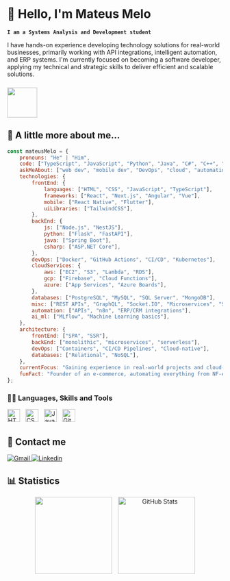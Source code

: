 # 👋 Hello, I'm Mateus Melo

**`I am a Systems Analysis and Development student`**

I have hands-on experience developing technology solutions for real-world businesses, primarily working with API integrations, intelligent automation, and ERP systems. I'm currently focused on becoming a software developer, applying my technical and strategic skills to deliver efficient and scalable solutions.

### <img src="https://media.giphy.com/media/12oufCB0MyZ1Go/giphy.gif" width="70" height="70"> 
## 📑 A little more about me...  

```javascript
const mateusMelo = {
    pronouns: "He" | "Him",
    code: ["TypeScript", "JavaScript", "Python", "Java", "C#", "C++", "Kotlin"],
    askMeAbout: ["web dev", "mobile dev", "DevOps", "cloud", "automations", "tech trends", "system analysis"],
    technologies: {
        frontEnd: {
            languages: ["HTML", "CSS", "JavaScript", "TypeScript"],
            frameworks: ["React", "Next.js", "Angular", "Vue"],
            mobile: ["React Native", "Flutter"],
            uiLibraries: ["TailwindCSS"],
        },
        backEnd: {
            js: ["Node.js", "NestJS"],
            python: ["Flask", "FastAPI"],
            java: ["Spring Boot"],
            csharp: ["ASP.NET Core"],
        },
        devOps: ["Docker", "GitHub Actions", "CI/CD", "Kubernetes"],
        cloudServices: {
            aws: ["EC2", "S3", "Lambda", "RDS"],
            gcp: ["Firebase", "Cloud Functions"],
            azure: ["App Services", "Azure Boards"],
        },
        databases: ["PostgreSQL", "MySQL", "SQL Server", "MongoDB"],
        misc: ["REST APIs", "GraphQL", "Socket.IO", "Microservices", "Service Mesh"],
        automation: ["APIs", "n8n", "ERP/CRM integrations"],
        ai_ml: ["MLflow", "Machine Learning basics"],
    },
    architecture: {
        frontEnd: ["SPA", "SSR"],
        backEnd: ["monolithic", "microservices", "serverless"],
        devOps: ["Containers", "CI/CD Pipelines", "Cloud-native"],
        databases: ["Relational", "NoSQL"],
    },
    currentFocus: "Gaining experience in real-world projects and cloud-based systems",
    funFact: "Founder of an e-commerce, automating everything from NF-e to atendimento com IA 🤖",
};
```

### 👨‍💻 Languages, Skills and Tools

<img 
    align="left" 
    alt="HTML"
    title="HTML" 
    width="30px" 
    style="padding-right: 10px;" 
    src="https://cdn.jsdelivr.net/gh/devicons/devicon@latest/icons/html5/html5-original.svg" 
/>
<img 
    align="left" 
    alt="CSS" 
    title="CSS"
    width="30px" 
    style="padding-right: 10px;" 
    src="https://cdn.jsdelivr.net/gh/devicons/devicon@latest/icons/css3/css3-original.svg" 
/>
<img 
    align="left" 
    alt="JavaScript" 
    title="JavaScript"
    width="30px" 
    style="padding-right: 10px;" 
    src="https://cdn.jsdelivr.net/gh/devicons/devicon@latest/icons/javascript/javascript-original.svg" 
/>
<img 
    align="left" 
    alt="Git" 
    title="Git"
    width="30px" 
    style="padding-right: 10px;" 
    src="https://cdn.jsdelivr.net/gh/devicons/devicon@latest/icons/git/git-original.svg" 
/>
<br/>
<br/>

## 📲 Contact me

  <a href = "mailto:mateusmelo.info@gmail.com">
    <img 
    alt="Gmail"
    title="Contate-me por e-mail: mateusmelo.info@gmail.com"
    src="https://img.shields.io/badge/-Gmail-%23333?style=for-the-badge&logo=gmail&logoColor=white" target="_blank"
      />
  </a>
    <a href="https://www.linkedin.com/in/mateus-melo-746818364" target="_blank">
    <img 
      alt="Linkedin"
      title="Veja meu perfil no Linkedin"
      src="https://img.shields.io/badge/-LinkedIn-%230077B5?style=for-the-badge&logo=linkedin&logoColor=white" target="_blank"
      />
  </a> 

## 📊 Statistics
  
<div align="center">
<img 
    height="180" 
    style="padding-right: 10px;" 
    src="https://github-readme-stats.vercel.app/api?username=Mateusmelo-c&show_icons=true&theme=tokyonight&include_all_commits=true&locale=pt-br" 
  />
<img 
      alt="GitHub Stats" 
      height="180" 
      src="https://github-readme-stats.vercel.app/api/top-langs/?username=Mateusmelo-C&theme=tokyonight&layout=compact&custom_title=Tecnologias&langs_count=9" 
  />
</div>
